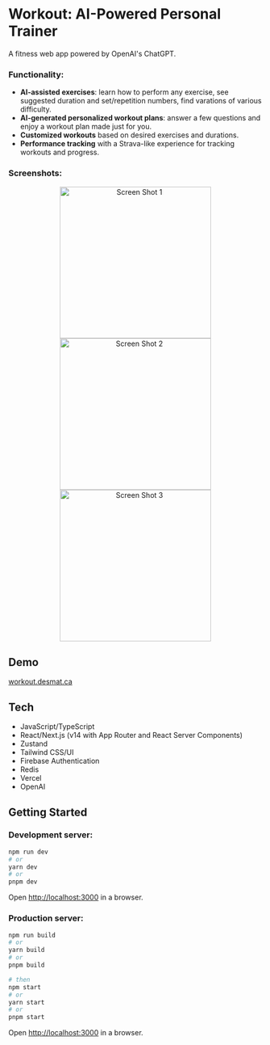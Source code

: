 # Workout: AI-Powered Personal Trainer

A fitness web app powered by OpenAI's ChatGPT.

### Functionality:
- **AI-assisted exercises**: learn how to perform any exercise, see suggested duration and set/repetition numbers, find varations of various difficulty.
- **AI-generated personalized workout plans**: answer a few questions and enjoy a workout plan made just for you.
- **Customized workouts** based on desired exercises and durations.
- **Performance tracking** with a Strava-like experience for tracking workouts and progress.

### Screenshots:
<p align="center">
  <img height="300" alt="Screen Shot 1" src="https://github.com/desmat/workout/assets/3298837/99c2f9ff-f724-4198-8b6e-a62f91ee3205">  
  <img height="300" alt="Screen Shot 2" src="https://github.com/desmat/workout/assets/3298837/d73453a3-0f45-47c5-a673-39f2c299334b">
  <img height="300" alt="Screen Shot 3" src="https://github.com/desmat/workout/assets/3298837/1533212c-7238-4fcd-a7a2-360f8e1e3d09">
</p>

## Demo

[workout.desmat.ca](https://workout.desmat.ca)


## Tech

- JavaScript/TypeScript
- React/Next.js (v14 with App Router and React Server Components)
- Zustand
- Tailwind CSS/UI
- Firebase Authentication
- Redis
- Vercel
- OpenAI


## Getting Started

### Development server:

```bash
npm run dev
# or
yarn dev
# or
pnpm dev
```

Open [http://localhost:3000](http://localhost:3000) in a browser.


### Production server:

```bash
npm run build
# or
yarn build
# or
pnpm build

# then 
npm start
# or
yarn start
# or
pnpm start
```

Open [http://localhost:3000](http://localhost:3000) in a browser.
